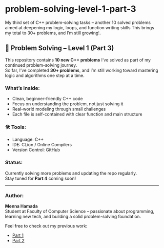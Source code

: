 # problem-solving-level-1-part-3
 My third set of C++ problem-solving tasks – another 10 solved problems aimed at deepening my logic, loops, and function writing skills This brings my total to 30+ problems, and I’m still growing!.
## 🚀 Problem Solving – Level 1 (Part 3)

This repository contains **10 new C++ problems** I’ve solved as part of my continued problem-solving journey.  
So far, I’ve completed **30+ problems**, and I’m still working toward mastering logic and algorithms one step at a time.

###  What’s inside:
- Clean, beginner-friendly C++ code  
- Focus on understanding the problem, not just solving it  
- Real-world modeling through small challenges  
- Each file is self-contained with clear function and main structure  

### 🛠 Tools:
- Language: C++  
- IDE: CLion / Online Compilers  
- Version Control: GitHub

###  Status:
Currently solving more problems and updating the repo regularly.  
Stay tuned for **Part 4** coming soon!

---

###  Author:
**Menna Hamada**  
Student at Faculty of Computer Science – passionate about programming, learning new tech, and building a solid problem-solving foundation.

Feel free to check out my previous work:  
- [Part 1](https://github.com/mennahamada1/problem-solving-level-1)  
- [Part 2](https://github.com/mennahamada1/problem-solving-level-1-part-2-)
